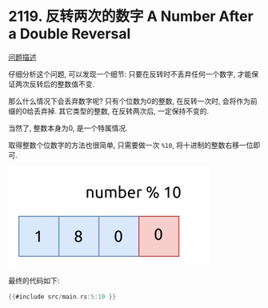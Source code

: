 # 2119. 反转两次的数字 A Number After a Double Reversal

[问题描述](../problems/2119.a-number-after-a-double-reversal/content.html)

仔细分析这个问题, 可以发现一个细节: 只要在反转时不丢弃任何一个数字, 才能保证两次反转后的整数值不变.

那么什么情况下会丢弃数字呢? 只有个位数为0的整数, 在反转一次时, 会将作为前缀的0给丢弃掉.
其它类型的整数, 在反转两次后, 一定保持不变的.

当然了, 整数本身为0, 是一个特属情况.

取得整数个位数字的方法也很简单, 只需要做一次 `%10`, 将十进制的整数右移一位即可.

![get-unit-digit](assets/get-unit-digit.svg)

最终的代码如下:

```rust
{{#include src/main.rs:5:10 }}
```